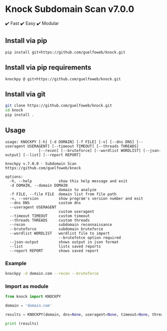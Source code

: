 # Knock Subdomain Scan v7.0.0

:heavy_check_mark: Fast :heavy_check_mark: Easy :heavy_check_mark: Modular

## Install via pip

```
pip install git+https://github.com/guelfoweb/knock.git
```

## Install via pip requirements

```
knockpy @ git+https://github.com/guelfoweb/knock.git
```

## Install via git

```bash
git clone https://github.com/guelfoweb/knock.git
cd knock
pip install .
```

## Usage

```
usage: KNOCKPY [-h] [-d DOMAIN] [-f FILE] [-v] [--dns DNS] [--useragent USERAGENT] [--timeout TIMEOUT] [--threads THREADS]
               [--recon] [--bruteforce] [--wordlist WORDLIST] [--json-output] [--list] [--report REPORT]

knockpy v.7.0.0 - Subdomain Scan
https://github.com/guelfoweb/knock

options:
  -h, --help            show this help message and exit
  -d DOMAIN, --domain DOMAIN
                        domain to analyze
  -f FILE, --file FILE  domain list from file path
  -v, --version         show program's version number and exit
  --dns DNS             custom dns
  --useragent USERAGENT
                        custom useragent
  --timeout TIMEOUT     custom timeout
  --threads THREADS     custom threads
  --recon               subdomain reconnaissance
  --bruteforce          subdomain bruteforce
  --wordlist WORDLIST   wordlist file to import
                        --brutefotce option required
  --json-output         shows output in json format
  --list                lists saved reports
  --report REPORT       shows saved report

```

### Example

```bash
knockpy -d domain.com --recon --bruteforce
```

### Import as module

```python
from knock import KNOCKPY

domain = 'domain.com'

results = KNOCKPY(domain, dns=None, useragent=None, timeout=None, threads=None, recon=True, bruteforce=True, wordlist=None)

print (results)
```